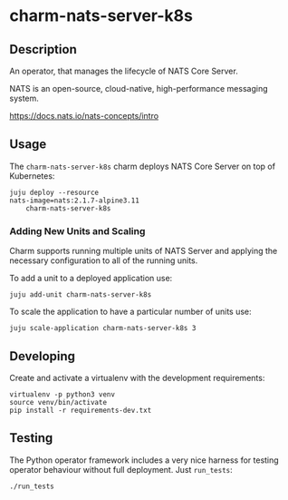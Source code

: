 # charm-nats-server-k8s

## Description

An operator, that manages the lifecycle of NATS Core Server.

NATS is an open-source, cloud-native, high-performance messaging system.

https://docs.nats.io/nats-concepts/intro

## Usage

The `charm-nats-server-k8s` charm deploys NATS Core Server  on top of Kubernetes:


    juju deploy --resource 
    nats-image=nats:2.1.7-alpine3.11
        charm-nats-server-k8s

### Adding New Units and Scaling

Charm supports running multiple units of NATS Server and applying the necessary configuration
to all of the running units.

To add a unit to a deployed application use:

    juju add-unit charm-nats-server-k8s

To scale the application to have a particular number of units use:

    juju scale-application charm-nats-server-k8s 3

## Developing

Create and activate a virtualenv with the development requirements:

    virtualenv -p python3 venv
    source venv/bin/activate
    pip install -r requirements-dev.txt

## Testing

The Python operator framework includes a very nice harness for testing
operator behaviour without full deployment. Just `run_tests`:

    ./run_tests
